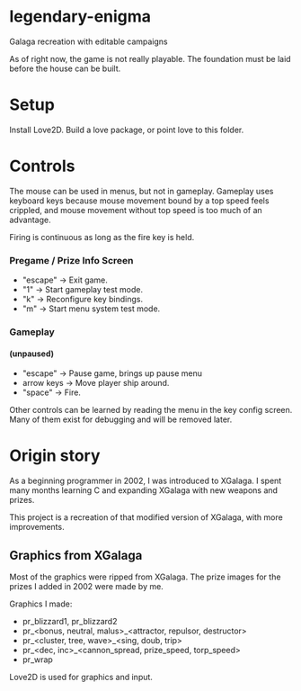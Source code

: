 # legendary-enigma
Galaga recreation with editable campaigns

As of right now, the game is not really playable.  The foundation must be
laid before the house can be built.

# Setup
Install Love2D.  Build a love package, or point love to this folder.

# Controls

The mouse can be used in menus, but not in gameplay.  Gameplay uses keyboard
keys because mouse movement bound by a top speed feels crippled, and mouse
movement without top speed is too much of an advantage.

Firing is continuous as long as the fire key is held.

### Pregame / Prize Info Screen
* "escape" -> Exit game.
* "1" -> Start gameplay test mode.
* "k" -> Reconfigure key bindings.
* "m" -> Start menu system test mode.

### Gameplay
#### (unpaused)
* "escape" -> Pause game, brings up pause menu
* arrow keys -> Move player ship around.
* "space" -> Fire.

Other controls can be learned by reading the menu in the key config screen.
Many of them exist for debugging and will be removed later.

# Origin story
As a beginning programmer in 2002, I was introduced to XGalaga.  I spent many
months learning C and expanding XGalaga with new weapons and prizes.

This project is a recreation of that modified version of XGalaga, with more
improvements.

## Graphics from XGalaga
Most of the graphics were ripped from XGalaga.  The prize images for the
prizes I added in 2002 were made by me.

Graphics I made:
* pr_blizzard1, pr_blizzard2
* pr_<bonus, neutral, malus>_<attractor, repulsor, destructor>
* pr_<cluster, tree, wave>_<sing, doub, trip>
* pr_<dec, inc>_<cannon_spread, prize_speed, torp_speed>
* pr_wrap

Love2D is used for graphics and input.
